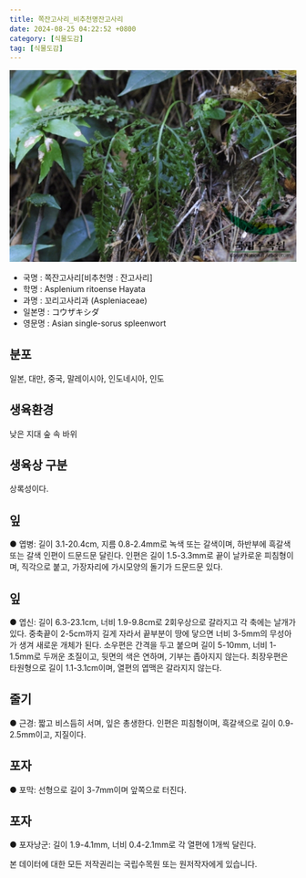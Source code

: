 ```yaml
---
title: 쪽잔고사리_비추천명잔고사리
date: 2024-08-25 04:22:52 +0800
category: [식물도감]
tag: [식물도감]
---
```




![쪽잔고사리[비추천명 : 잔고사리]](/assets/img/fileUpload/plants/basic/Aspleniaceae/Asplenium/4196/1_th2.JPG)
- 국명 : 쪽잔고사리[비추천명 : 잔고사리]
- 학명 : Asplenium ritoense Hayata
- 과명 : 꼬리고사리과 (Aspleniaceae)
- 일본명 : コウザキシダ
- 영문명 : Asian single-sorus spleenwort


## 분포
일본, 대만, 중국, 말레이시아, 인도네시아, 인도 
## 생육환경
낮은 지대 숲 속 바위 
## 생육상 구분
상록성이다. 
## 잎
● 엽병: 길이 3.1-20.4cm, 지름 0.8-2.4mm로 녹색 또는 갈색이며, 하반부에 흑갈색 또는 갈색 인편이 드문드문 달린다. 인편은 길이 1.5-3.3mm로 끝이 날카로운 피침형이며, 직각으로 붙고, 가장자리에 가시모양의 돌기가 드문드문 있다. 
## 잎
● 엽신: 길이 6.3-23.1cm, 너비 1.9-9.8cm로 2회우상으로 갈라지고 각 축에는 날개가 있다. 중축끝이 2-5cm까지 길게 자라서 끝부분이 땅에 닿으면 너비 3-5mm의 무성아가 생겨 새로운 개체가 된다. 소우편은 간격을 두고 붙으며 길이 5-10mm, 너비 1-1.5mm로 두꺼운 초질이고, 뒷면의 색은 연하며, 기부는 좁아지지 않는다. 최장우편은 타원형으로 길이 1.1-3.1cm이며, 열편의 엽맥은 갈라지지 않는다. 
## 줄기
● 근경: 짧고 비스듬히 서며, 잎은 총생한다. 인편은 피침형이며, 흑갈색으로 길이 0.9-2.5mm이고, 지질이다. 
## 포자
● 포막: 선형으로 길이 3-7mm이며 앞쪽으로 터진다. 
## 포자
● 포자낭군: 길이 1.9-4.1mm, 너비 0.4-2.1mm로 각 열편에 1개씩 달린다. 






본 데이터에 대한 모든 저작권리는 국립수목원 또는 원저작자에게 있습니다.
